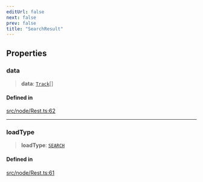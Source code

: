 ```yaml
---
editUrl: false
next: false
prev: false
title: "SearchResult"
---
```


## Properties

### data

> **data**: [`Track`](/api/interfaces/track/)[]

#### Defined in

[src/node/Rest.ts:62](https://github.com/shipgirlproject/shoukaku/blob/f3e4f8953c070c0cdfec493d072e6a22e3555895/src/node/Rest.ts#L62)

***

### loadType

> **loadType**: [`SEARCH`](/api/enumerations/loadtype/#search)

#### Defined in

[src/node/Rest.ts:61](https://github.com/shipgirlproject/shoukaku/blob/f3e4f8953c070c0cdfec493d072e6a22e3555895/src/node/Rest.ts#L61)
